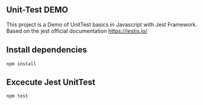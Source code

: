 ## Unit-Test DEMO

This project is a Demo of UnitTest basics in Javascript with Jest Framework.
Based on the jest official documentation https://jestjs.io/

## Install dependencies

```
npm install
```

## Excecute Jest UnitTest

```
npm test
```
